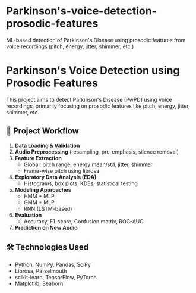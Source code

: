 # Parkinson's-voice-detection-prosodic-features
ML-based detection of Parkinson's Disease using prosodic features from voice recordings (pitch, energy, jitter, shimmer, etc.)
# Parkinson's Voice Detection using Prosodic Features

This project aims to detect Parkinson's Disease (PwPD) using voice recordings, primarily focusing on prosodic features like pitch, energy, jitter, shimmer, etc.

## 🚀 Project Workflow

1. **Data Loading & Validation**
2. **Audio Preprocessing** (resampling, pre-emphasis, silence removal)
3. **Feature Extraction**
   - Global: pitch range, energy mean/std, jitter, shimmer
   - Frame-wise pitch using librosa
4. **Exploratory Data Analysis (EDA)**
   - Histograms, box plots, KDEs, statistical testing
5. **Modeling Approaches**
   - HMM + MLP
   - GMM + MLP
   - RNN (LSTM-based)
6. **Evaluation**
   - Accuracy, F1-score, Confusion matrix, ROC-AUC
7. **Prediction on New Audio**


## 🛠️ Technologies Used

- Python, NumPy, Pandas, SciPy
- Librosa, Parselmouth
- scikit-learn, TensorFlow, PyTorch
- Matplotlib, Seaborn

